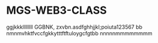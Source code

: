 # MGS-WEB3-CLASS
ggjkkkllllllll
GGBNK, zxvbn.asdfghhjjkl;poiuta123567
bb nmnmvhktfvccfgkkytttftftuloygcfgtbb
nnnnnmmmmmmmm
